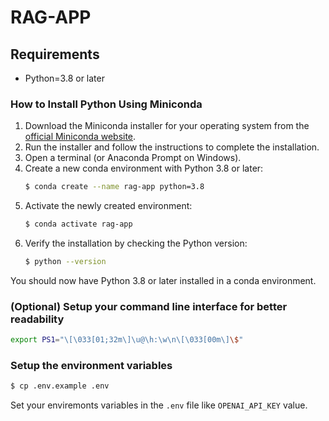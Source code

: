# RAG-APP

## Requirements

- Python=3.8 or later

### How to Install Python Using Miniconda

1. Download the Miniconda installer for your operating system from the [official Miniconda website](https://docs.conda.io/en/latest/miniconda.html).
2. Run the installer and follow the instructions to complete the installation.
3. Open a terminal (or Anaconda Prompt on Windows).
4. Create a new conda environment with Python 3.8 or later:
    ```sh
    $ conda create --name rag-app python=3.8
    ```
5. Activate the newly created environment:
    ```sh
    $ conda activate rag-app
    ```
6. Verify the installation by checking the Python version:
    ```sh
    $ python --version
    ```

You should now have Python 3.8 or later installed in a conda environment.

### (Optional) Setup your command line interface for better readability
```bash
export PS1="\[\033[01;32m\]\u@\h:\w\n\[\033[00m\]\$"
```

### Setup the environment variables
```bash
$ cp .env.example .env
```
Set your enviremonts variables in the `.env` file like `OPENAI_API_KEY` value.
